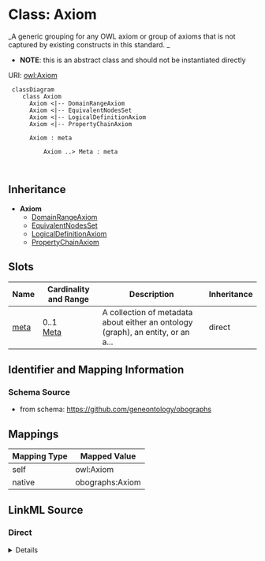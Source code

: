 # Class: Axiom
_A generic grouping for any OWL axiom or group of axioms that is not captured by existing constructs in this standard.
_



* __NOTE__: this is an abstract class and should not be instantiated directly


URI: [owl:Axiom](http://www.w3.org/2002/07/owl#Axiom)



```{mermaid}
 classDiagram
    class Axiom
      Axiom <|-- DomainRangeAxiom
      Axiom <|-- EquivalentNodesSet
      Axiom <|-- LogicalDefinitionAxiom
      Axiom <|-- PropertyChainAxiom
      
      Axiom : meta
        
          Axiom ..> Meta : meta
        
      
```





## Inheritance
* **Axiom**
    * [DomainRangeAxiom](DomainRangeAxiom.md)
    * [EquivalentNodesSet](EquivalentNodesSet.md)
    * [LogicalDefinitionAxiom](LogicalDefinitionAxiom.md)
    * [PropertyChainAxiom](PropertyChainAxiom.md)



## Slots

| Name | Cardinality and Range | Description | Inheritance |
| ---  | --- | --- | --- |
| [meta](meta.md) | 0..1 <br/> [Meta](Meta.md) | A collection of metadata about either an ontology (graph), an entity, or an a... | direct |









## Identifier and Mapping Information







### Schema Source


* from schema: https://github.com/geneontology/obographs





## Mappings

| Mapping Type | Mapped Value |
| ---  | ---  |
| self | owl:Axiom |
| native | obographs:Axiom |





## LinkML Source

<!-- TODO: investigate https://stackoverflow.com/questions/37606292/how-to-create-tabbed-code-blocks-in-mkdocs-or-sphinx -->

### Direct

<details>
```yaml
name: Axiom
description: 'A generic grouping for any OWL axiom or group of axioms that is not
  captured by existing constructs in this standard.

  '
from_schema: https://github.com/geneontology/obographs
rank: 1000
abstract: true
slots:
- meta
class_uri: owl:Axiom

```
</details>

### Induced

<details>
```yaml
name: Axiom
description: 'A generic grouping for any OWL axiom or group of axioms that is not
  captured by existing constructs in this standard.

  '
from_schema: https://github.com/geneontology/obographs
rank: 1000
abstract: true
attributes:
  meta:
    name: meta
    description: A collection of metadata about either an ontology (graph), an entity,
      or an axiom
    from_schema: https://github.com/geneontology/obographs
    aliases:
    - annotations
    rank: 1000
    alias: meta
    owner: Axiom
    domain_of:
    - GraphDocument
    - Graph
    - Node
    - Edge
    - PropertyValue
    - Axiom
    range: Meta
class_uri: owl:Axiom

```
</details>